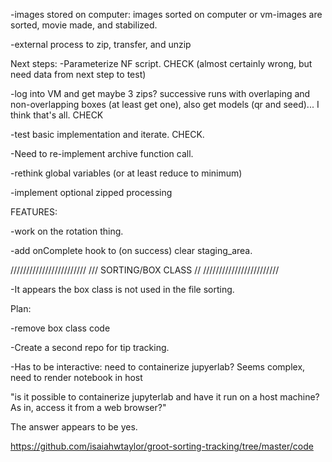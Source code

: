 -images stored on computer: images sorted on computer or vm-images are sorted, movie made, and stabilized.

-external process to zip, transfer, and unzip

Next steps:
-Parameterize NF script. CHECK (almost certainly wrong, but need data from next step to test)

-log into VM and get maybe 3 zips? successive runs with overlaping and non-overlapping boxes (at least get one), also get models (qr and seed)... I think that's all. CHECK

-test basic implementation and iterate. CHECK.

-Need to re-implement archive function call.

-rethink global variables (or at least reduce to minimum)

-implement optional zipped processing

FEATURES:

-work on the rotation thing.

-add onComplete hook to (on success) clear staging_area.

////////////////////////
/// SORTING/BOX CLASS //
////////////////////////

-It appears the box class is not used in the file sorting.

Plan:

-remove box class code

-Create a second repo for tip tracking.

-Has to be interactive: need to containerize jupyerlab? Seems complex, need to render notebook in host 

"is it possible to containerize jupyterlab and have it run on a host machine? As in, access it from a web browser?"

The answer appears to be yes.

https://github.com/isaiahwtaylor/groot-sorting-tracking/tree/master/code